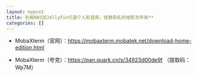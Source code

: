 ```yaml
---
layout: mypost
title: 利用NAS加Jellyfin打造个人影音库，拯救杂乱的电影文件夹**
categories: []
---
```


- MobaXterm（官网）：<https://mobaxterm.mobatek.net/download-home-edition.html>

- MobaXterm（夸克）：<https://pan.quark.cn/s/34923d00de9f> （提取码：Wp7M）